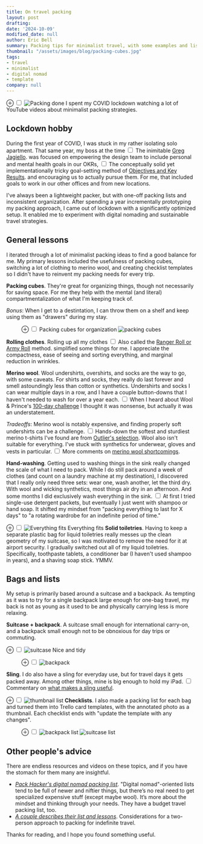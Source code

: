 ```yaml
---
title: On travel packing
layout: post
drafting: 
date: '2024-10-09'
modified_date: null
author: Eric Bell
summary: Packing tips for minimalist travel, with some examples and lists.
thumbnail: "/assets/images/blog/packing-cubes.jpg"
tags:
- travel
- minimalist
- digital nomad
- template
company: null
---
```


<label for="mn-packed" class="margin-toggle">⊕</label>
<input type="checkbox" id="mn-packed" class="margin-toggle"/>
<span class="marginnote">
  <img src="/assets/images/blog/packing-ready.jpg" alt="Packing done">
</span>
I spent my COVID lockdown watching a lot of YouTube videos about minimalist packing strategies.

## Lockdown hobby

During the first year of COVID, I was stuck in my rather isolating solo apartment. That same year, my boss at the time<label for="sn-5" class="margin-toggle sidenote-number"></label>
<input type="checkbox" id="sn-5" class="margin-toggle"/>
<span class="sidenote">The inimitable <a href="https://thineownadvice.substack.com/">Greg Jagiello</a>.</span>
was focused on empowering the design team to include personal and mental health goals in our OKRs,<label for="sn-6" class="margin-toggle sidenote-number"></label>
<input type="checkbox" id="sn-6" class="margin-toggle"/>
<span class="sidenote">The conceptually solid yet implementationally tricky goal-setting method of <a href="https://review.firstround.com/how-to-make-okrs-actually-work-at-your-startup/">Objectives and Key Results</a>.</span> 
and encouraging us to actually pursue them. For me, that included goals to work in our other offices and from new locations.

I've always been a lightweight packer, but with one-off packing lists and inconsistent organization. After spending a year incrementally prototyping my packing approach, I came out of lockdown with a significantly optimized setup. It enabled me to experiment with digital nomading and sustainable travel strategies. 

## General lessons

I iterated through a lot of minimalist packing ideas to find a good balance for me. My primary lessons included the usefulness of packing cubes, switching a lot of clothing to merino wool, and creating checklist templates so I didn't have to reinvent my packing needs for every trip.

**Packing cubes**. They're great for organizing things, though not necessarily for saving space. For me they help with the mental (and literal) compartmentalization of what I'm keeping track of. 

*Bonus*: When I get to a destintation, I can throw them on a shelf and keep using them as "drawers" during my stay.

<figure class="">
	<label for="mn-cubes" class="margin-toggle">⊕</label>
	<input type="checkbox" id="mn-cubes" class="margin-toggle">
	<span class="marginnote">Packing cubes for organization</span>
	<img src="/assets/images/blog/packing-cubes.jpg" alt="packing cubes">
</figure>

**Rolling clothes**. Rolling up all my clothes<label for="sn-0" class="margin-toggle sidenote-number"></label>
<input type="checkbox" id="sn-0" class="margin-toggle"/>
<span class="sidenote">Also called the <a href="https://www.youtube.com/watch?v=2QyYgZ6Lrqg">Ranger Roll or Army Roll</a> method.</span>
simplified some things for me. I appreciate the compactness, ease of seeing and sorting everything, and marginal reduction in wrinkles.

**Merino wool**.  Wool undershirts, overshirts, and socks are the way to go, with some caveats. For shirts and socks, they really do last forever and smell astoundingly less than cotton or synthetics. Undershirts and socks I can wear multiple days in a row, and I have a couple button-downs that I haven't needed to wash for over a year each.<label for="sn-1" class="margin-toggle sidenote-number"></label>
<input type="checkbox" id="sn-1" class="margin-toggle"/>
<span class="sidenote">
When I heard about Wool & Prince's <a href="https://woolandprince.com/blogs/everyday-merino/your-next-shirt-could-be-on-us">100-day challenge</a> I thought it was nonsense, but actually it was an understatement.
</span>

*Tradeoffs*: Merino wool is notably expensive, and finding properly soft undershirts can be a challenge.<label for="sn-2" class="margin-toggle sidenote-number"></label>
<input type="checkbox" id="sn-2" class="margin-toggle"/>
<span class="sidenote">Hands-down the softest and sturdiest merino t-shirts I've found are from <a href="https://outlier.nyc/collections/shirts/ultrafine-merino-cut-one-t-shirt">Outlier's selection</a>.</span>
Wool also isn't suitable for everything. I've stuck with synthetics for underwear, gloves and vests in particular.<label for="sn-3" class="margin-toggle sidenote-number"></label>
<input type="checkbox" id="sn-3" class="margin-toggle"/>
<span class="sidenote">
More comments on <a href="https://www.youtube.com/watch?v=BHv-6U9eeWY&t=1667s">merino wool shortcomings</a>.
</span>

**Hand-washing**. Getting used to washing things in the sink really changed the scale of what I need to pack. While I do still pack around a week of clothes (and count on a laundry machine at my destination), I discovered that I really only need three sets: wear one, wash another, let the third dry. With wool and wicking synthetics, most things air dry in an afternoon. And some months I did exclusively wash everything in the sink.<label for="sn-7" class="margin-toggle sidenote-number"></label>
<input type="checkbox" id="sn-7" class="margin-toggle"/>
<span class="sidenote">
At first I tried single-use detergent packets, but eventually I just went with shampoo or hand soap.
</span>
It shifted my mindset from "packing everything to last for X days" to "a rotating wardrobe for an indefinite period of time."

<label for="mn-tetris" class="margin-toggle">⊕</label>
<input type="checkbox" id="mn-tetris" class="margin-toggle"/>
<span class="marginnote">
  <img src="/assets/images/blog/packing-tetris.jpg" alt="Everything fits">
  Everything fits
</span>
**Solid toiletries**. Having to keep a separate plastic bag for liquid toiletries really messes up the clean geometry of my suitcase, so I was motivated to remove the need for it at airport security. I gradually switched out all of my liquid toiletries. Specifically, toothpaste tablets, a conditioner bar (I haven't used shampoo in years), and a shaving soap stick. YMMV.

## Bags and lists

My setup is primarily based around a suitcase and a backpack. As tempting as it was to try for a single backpack large enough for one-bag travel, my back is not as young as it used to be and physically carrying less is more relaxing. 

**Suitcase + backpack**. A suitcase small enough for international carry-on, and a backpack small enough not to be obnoxious for day trips or commuting.

<label for="mn-suitcase" class="margin-toggle">⊕</label>
<input type="checkbox" id="mn-suitcase" class="margin-toggle"/>
<span class="marginnote">
	<img src="/assets/images/blog/packing-suitcase.jpg" alt="suitcase">
	Nice and tidy</span>
<figure class="">
		<label for="mn-cubes" class="margin-toggle">⊕</label>
		<input type="checkbox" id="mn-cubes" class="margin-toggle">
		<span class="marginnote"></span>
		<img src="/assets/images/blog/packing-backpack.jpg" alt="backpack">
</figure>

**Sling**. I do also have a sling for everyday use, but for travel days it gets packed away. Among other things, mine is big enough to hold my iPad.<label for="sn-4" class="margin-toggle sidenote-number"></label>
<input type="checkbox" id="sn-4" class="margin-toggle"/>
<span class="sidenote">
Commentary on <a href="https://www.youtube.com/watch?v=cS3r4xMXTlg">what makes a sling useful</a>.
</span>

<label for="mn-cards" class="margin-toggle">⊕</label>
<input type="checkbox" id="mn-cards" class="margin-toggle"/>
<span class="marginnote"><img src="/assets/images/blog/packing-trello-cards.png" alt="thumbnail list"></span>
**Checklists**. I also made a packing list for each bag and turned them into Trello card templates, with the annotated photo as a thumbnail. Each checklist ends with "update the template with any changes".

<figure class="flex">
		<label for="mn-lists" class="margin-toggle">⊕</label>
		<input type="checkbox" id="mn-lists" class="margin-toggle">
		<span class="marginnote"></span>
		<span>
			<img src="/assets/images/blog/packing-checklist-backpack.png" alt="backpack list">
			<img src="/assets/images/blog/packing-checklist-suitcase.png" alt="suitcase list">
		</span>
</figure>

## Other people's advice

There are endless resources and videos on these topics, and if you have the stomach for them many are insightful.
- [*Pack Hacker's digital nomad packing list*](https://packhacker.com/packing-list/digital-nomad/). "Digital nomad"-oriented lists tend to be full of newer and niftier things, but there’s no real need to get specialized expensive stuff (except maybe wool). It’s more about the mindset and thinking through your needs. They have a budget travel packing list, too.
- [*A couple describes their list and lessons*](https://youtu.be/M4WxFM2uV2U). Considerations for a two-person approach to packing for indefinite travel.

Thanks for reading, and I hope you found something useful.
